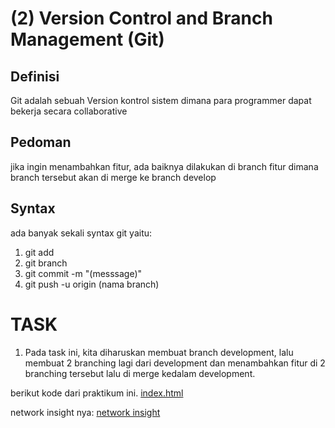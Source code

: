 # (2) Version Control and Branch Management (Git)
## Definisi
Git adalah sebuah Version kontrol sistem dimana para programmer dapat bekerja secara collaborative

## Pedoman
jika ingin menambahkan fitur, ada baiknya dilakukan di branch fitur dimana branch tersebut akan di merge ke branch develop

## Syntax
ada banyak sekali syntax git yaitu:
1. git add
2. git branch
3. git commit -m "(messsage)"
4. git push -u origin (nama branch)

# TASK
1. Pada task ini, kita diharuskan membuat branch development, lalu membuat 2 branching lagi dari development dan menambahkan fitur di 2 branching tersebut lalu di merge kedalam development.

berikut kode dari praktikum ini.
[index.html](praktikum/index.html)

network insight nya:
[network insight](insight-network.png)


